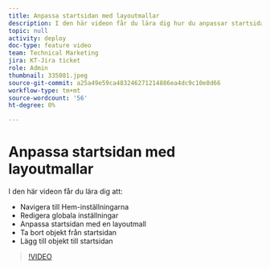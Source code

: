 ```yaml
---
title: Anpassa startsidan med layoutmallar
description: I den här videon får du lära dig hur du anpassar startsidan genom att lägga till eller ta bort fält med en layoutmall.
topic: null
activity: deploy
doc-type: feature video
team: Technical Marketing
jira: KT-Jira ticket
role: Admin
thumbnail: 335081.jpeg
source-git-commit: a25a49e59ca483246271214886ea4dc9c10e8d66
workflow-type: tm+mt
source-wordcount: '56'
ht-degree: 0%

---
```


# Anpassa startsidan med layoutmallar

I den här videon får du lära dig att:

* Navigera till Hem-inställningarna
* Redigera globala inställningar
* Anpassa startsidan med en layoutmall
* Ta bort objekt från startsidan
* Lägg till objekt till startsidan

>[!VIDEO](https://video.tv.adobe.com/v/335081/?quality=12&learn=on)
